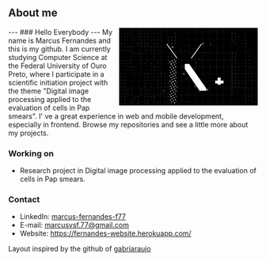## About me

<img src="https://github.com/marcusv77/marcusv77/blob/main/giphy.gif" align="right" width="280">
---
### Hello Everybody
---
My name is Marcus Fernandes and this is my github. I am currently studying Computer Science at the Federal University of Ouro Preto, where I participate in a scientific initiation project with the theme "Digital image processing applied to the evaluation of cells in Pap smears".
I' ve a great experience in web and mobile development, especially in frontend.
Browse my repositories and see a little more about my projects.

### Working on
- Research project in Digital image processing applied to the evaluation of cells in Pap smears.

### Contact
- LinkedIn: <a href="https://www.linkedin.com/in/marcus-fernandes-f77/" target="_blank">marcus-fernandes-f77</a>
- E-mail: <a href="mailto:marcusvsf.77@gmail.com">marcusvsf.77@gmail.com</a>
- Website: <a href="https://fernandes-website.herokuapp.com/">https://fernandes-website.herokuapp.com/</a>

Layout inspired by the github of <a href="https://github.com/gabriaraujo/gabriaraujo">gabriaraujo</a>
